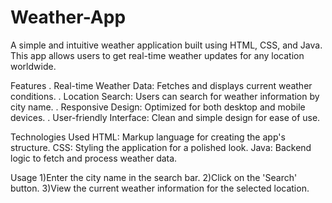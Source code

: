 # Weather-App
A simple and intuitive weather application built using HTML, CSS, and Java. This app allows users to get real-time weather updates for any location worldwide.

Features
. Real-time Weather Data: Fetches and displays current weather conditions.
. Location Search: Users can search for weather information by city name.
. Responsive Design: Optimized for both desktop and mobile devices.
. User-friendly Interface: Clean and simple design for ease of use.

Technologies Used
HTML: Markup language for creating the app's structure.
CSS: Styling the application for a polished look.
Java: Backend logic to fetch and process weather data.

Usage
1)Enter the city name in the search bar.
2)Click on the 'Search' button.
3)View the current weather information for the selected location.
